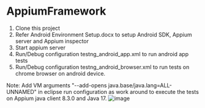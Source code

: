 # AppiumFramework

1. Clone this project
2. Refer Android Environment Setup.docx to setup Android SDK, Appium server and Appium inspector
3. Start appium server
4. Run/Debug configuration testng_android_app.xml to run android app tests
5. Run/Debug configuration testng_android_browser.xml to run tests on chrome browser on android device.

Note: Add VM arguments "--add-opens java.base/java.lang=ALL-UNNAMED" in eclipse run configuration as work around to execute the tests on Appium java client 8.3.0 and Java 17.
![image](https://user-images.githubusercontent.com/42565488/221368971-4edf2559-cfb0-48e1-8bab-56169800e47e.png)
